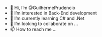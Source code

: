 - 👋 Hi, I’m @GuilhermePrudencio
- 👀 I’m interested in Back-End development
- 🌱 I’m currently learning C# and .Net
- 💞️ I’m looking to collaborate on ...
- 📫 How to reach me ...

<!---
GuilhermePrudencio/GuilhermePrudencio is a ✨ special ✨ repository because its `README.md` (this file) appears on your GitHub profile.
You can click the Preview link to take a look at your changes.
--->

